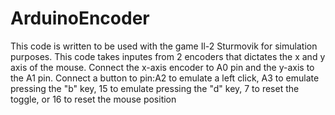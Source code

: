 # ArduinoEncoder
This code is written to be used with the game Il-2 Sturmovik for simulation purposes.
This code takes inputes from 2 encoders that dictates the x and y axis of the mouse. Connect the x-axis encoder to A0 pin and the y-axis to the A1 pin. 
Connect a button to pin:A2 to emulate a left click, A3 to emulate pressing the "b" key, 15 to emulate pressing the "d" key, 7 to reset the toggle, or 16 to reset the mouse position
